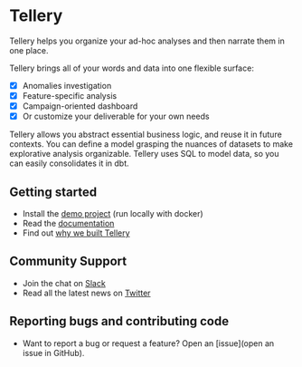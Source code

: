 # Tellery


Tellery helps you organize your ad-hoc analyses and then narrate them in one place.

Tellery brings all of your words and data into one flexible surface:

* [x] Anomalies investigation
* [x] Feature-specific analysis
* [x] Campaign-oriented dashboard
* [x] Or customize your deliverable for your own needs

Tellery allows you abstract essential business logic, and reuse it in future contexts. You can define a model grasping the nuances of datasets to make explorative analysis organizable. Tellery uses SQL to model data, so you can easily consolidates it in dbt.


## Getting started

* Install the [demo project](https://tellery.io/docs/getting-started/quick-setup) (run locally with docker)
* Read the [documentation](https://tellery.io/docs/)
* Find out [why we built Tellery](https://tellery.io/docs/about)


## Community Support


* Join the chat on [Slack]()
* Read all the latest news on [Twitter](https://twitter.com/telleryhq)


## Reporting bugs and contributing code

* Want to report a bug or request a feature? Open an [issue](open an issue in GitHub).
